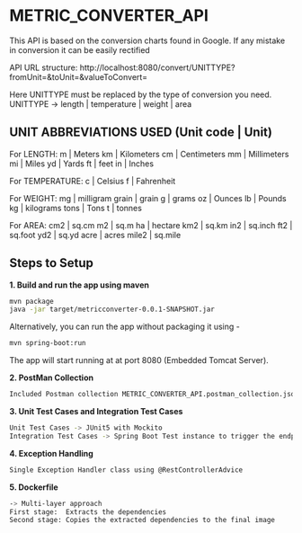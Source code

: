 # METRIC_CONVERTER_API
 This API is based on the conversion charts found in Google. If any mistake in conversion it can be easily rectified
 
 API URL structure: http://localhost:8080/convert/UNITTYPE?fromUnit=&toUnit=&valueToConvert=
 
 Here UNITTYPE must be replaced by the type of conversion you need.
 UNITTYPE -> length | temperature | weight | area
 
 
## UNIT ABBREVIATIONS USED (Unit code | Unit)
For LENGTH:
m | Meters 
km | Kilometers 
cm | Centimeters 
mm | Millimeters 
mi | Miles 
yd | Yards 
ft | feet 
in | Inches

For TEMPERATURE:
c | Celsius 
f | Fahrenheit

For WEIGHT:
mg | milligram 
grain | grain 
g | grams 
oz | Ounces 
lb | Pounds 
kg | kilograms 
tons | Tons 
t | tonnes

For AREA:
cm2 | sq.cm 
m2 | sq.m
ha | hectare 
km2 | sq.km
in2 | sq.inch 
ft2 | sq.foot
yd2 | sq.yd 
acre | acres
mile2 | sq.mile

## Steps to Setup

**1. Build and run the app using maven**

```bash
mvn package
java -jar target/metricconverter-0.0.1-SNAPSHOT.jar

```

Alternatively, you can run the app without packaging it using -

```bash
mvn spring-boot:run
```

The app will start running at at port 8080 (Embedded Tomcat Server).

**2. PostMan Collection**

```bash
Included Postman collection METRIC_CONVERTER_API.postman_collection.json can be imported into Postman for testing purposes
```
**3. Unit Test Cases and Integration Test Cases**

```bash
Unit Test Cases -> JUnit5 with Mockito
Integration Test Cases -> Spring Boot Test instance to trigger the endpoints
```
**4. Exception Handling**

```bash
Single Exception Handler class using @RestControllerAdvice
```
**5. Dockerfile**

```bash
-> Multi-layer approach
First stage:  Extracts the dependencies
Second stage: Copies the extracted dependencies to the final image


